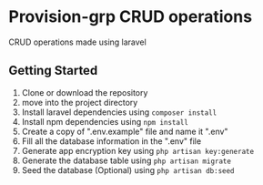 # Provision-grp CRUD operations

CRUD operations made using laravel 

## Getting Started

1. Clone or download the repository
2. move into the project directory
3. Install laravel dependencies using `` composer install  ``
4. Install npm dependencies using `` npm install ``
5. Create a copy of ".env.example" file and name it ".env" 
6. Fill all the database information in the ".env" file
7. Generate app encryption key using `` php artisan key:generate ``
8. Generate the database table using `` php artisan migrate `` 
9. Seed the database (Optional) using `` php artisan db:seed `` 
